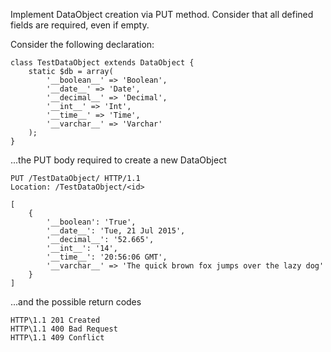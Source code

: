 Implement DataObject creation via PUT method.
Consider that all defined fields are required, even if empty.

Consider the following declaration:
```
class TestDataObject extends DataObject {
	static $db = array(
		'__boolean__' => 'Boolean',
		'__date__' => 'Date',
		'__decimal__' => 'Decimal',
		'__int__' => 'Int',
		'__time__' => 'Time',
		'__varchar__' => 'Varchar'
	);
}
```

...the PUT body required to create a new DataObject
```
PUT /TestDataObject/ HTTP/1.1
Location: /TestDataObject/<id>

[
	{
		'__boolean': 'True',
		'__date__': 'Tue, 21 Jul 2015',
		'__decimal__': '52.665',
		'__int__': '14',
		'__time__': '20:56:06 GMT',
		'__varchar__' => 'The quick brown fox jumps over the lazy dog'
	}
]
```

...and the possible return codes
```
HTTP\1.1 201 Created
HTTP\1.1 400 Bad Request
HTTP\1.1 409 Conflict
```